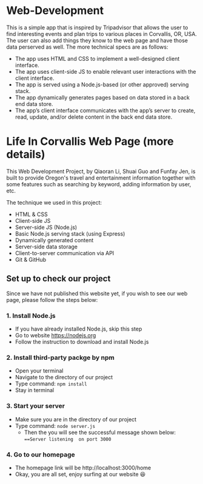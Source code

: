 # Web-Development
 This is a simple app that is inspired by Tripadvisor that allows the user to find interesting events and plan trips to various places in Corvallis, OR, USA. The user can also add things they know to the web page and have those data perserved as well. 
 The more technical specs are as follows:
- The app uses HTML and CSS to implement a well-designed client interface.
- The app uses client-side JS to enable relevant user interactions with the client interface.
- The app is served using a Node.js-based (or other approved) serving stack.
- The app dynamically generates pages based on data stored in a back end data store.
- The app’s client interface communicates with the app’s server to create, read, update, and/or delete content in the back end data store.

# Life In Corvallis Web Page (more details)
This Web Development Project, by Qiaoran Li, Shuai Guo and Funfay Jen, is built to provide Oregon's travel and entertainment information together with some features such as searching by keyword, adding information by user, etc.

The technique we used in this project:
- HTML & CSS
- Client-side JS
- Server-side JS (Node.js)
- Basic Node.js serving stack (using Express)
- Dynamically generated content
- Server-side data storage
- Client-to-server communication via API
- Git & GitHub


## Set up to check our project

Since we have not published this website yet, if you wish to see our web page, please follow the steps below:

### 1. Install Node.js 
  - If you have already installed Node.js, skip this step
  - Go to website https://nodejs.org
  - Follow the instruction to download and install Node.js

### 2. Install third-party packge by npm
  - Open your terminal
  - Navigate to the directory of our project
  - Type command: `npm install`
  - Stay in terminal
    
### 3. Start your server
  - Make sure you are in the directory of our project
  - Type command: `node server.js` 
    - Then the you will see the successful message shown below:
      `==Server listening  on port 3000`
    
 ### 4. Go to our homepage
  - The homepage link will be http://localhost:3000/home
  - Okay, you are all set, enjoy surfing at our website  :satisfied: 

    
    
   
